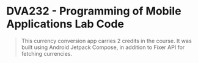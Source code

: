 # DVA232 - Programming of Mobile Applications Lab Code
>This currency conversion app carries 2 credits in the course. It was built using Android Jetpack Compose, in addition to Fixer API for fetching currencies.
